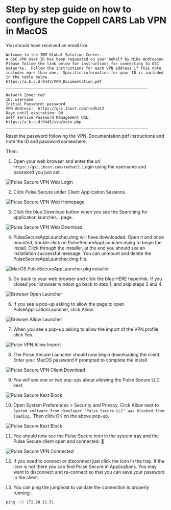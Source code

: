 # Step by step guide on how to configure the Coppell CARS Lab VPN in MacOS

You should have received an email like:

```
Welcome to the IBM Global Solution Center.
A GSC VPN User ID has been requested on your behalf by Mike Andreasen
Please follow the link below for instructions for connecting to GSC networks.  Follow the instructions for each VPN address if this note includes more than one.  Specific information for your ID is included in the table below.
https://a.b.c.d:9443/VPN_Documentation.pdf
______________________________________________________________

Network Zone: red
ID: username
Initial Password: password
VPN Address:  https://gsc.ihost.com/redhat2
Days until expiration: 90
Self Service Password Management URL: https://a.b.c.d:9443/ssp/main.php
______________________________________________________________
```

Reset the password following the VPN_Documentation.pdf instructions
and note the ID and password somewhere.

Then:

1. Open your web browser and enter the url: `https://gsc.ihost.com/redhat2`. Login using the username and password you just set.

![Pulse Secure VPN Web Login](images/macos/vpn-weblogin.png)

2. Click Pulse Secure under Client Application Sessions.

![Pulse Secure VPN Web Homepage](images/macos/vpn-homepage.png)

3. Click the blue Download button when you see the Searching for application launcher... page.

![Pulse Secure VPN Web Download](images/macos/vpn-download.png)

4. PulseSecureAppLauncher.dmg will have downloaded. Open it and once mounted, double click on PulseSecureAppLauncher.mpkg to begin the install. Click through the installer, at the end you should see an installation successful message. You can unmount and delete the PulseSecureAppLauncher.dmg file.

![MacOS PulseSecureAppLauncher.pkg installer](images/macos/vpn-pkg.png)

5. Go back to your web browser and click the blue HERE hyperlink. If you closed your browser window go back to step 1, and skip steps 3 and 4.

![Browser Open Launcher](images/macos/vpn-openlauncher.png)

6. If you see a pop-up asking to allow the page to open PulseApplicationLauncher, click Allow.

![Browser Allow Launcher](images/macos/vpn-weballow.png)

7. When you see a pop-up asking to allow the import of the VPN profile, click Yes.

![Pulse VPN Allow Import](images/macos/vpn-allowimport.png)

8. The Pulse Secure Launcher should now begin downloading the client. Enter your MacOS password if prompted to complete the install.

![Pulse Secure VPN Client Download](images/macos/vpn-clientdownload.png)

9. You will see one or two pop-ups about allowing the Pulse Secure LLC kext.

![Pulse Secure Kext Block](images/macos/vpn-kextblock.png)

10. Open System Preferences > Security and Privacy. Click Allow next to `System software from developer "Pulse Secure LLC" was blocked from loading.` Then click OK on the above pop-up.

![Pulse Secure Kext Block](images/macos/vpn-kextallow.png)

11. You should now see the Pulse Secure icon in the system tray and the Pulse Secure client open and connected. :tada:

![Pulse Secure VPN Connected](images/macos/vpn-connected.png)

12. If you need to connect or disconnect just click the icon in the tray. If the icon is not there you can find Pulse Secure in Applications. You may want to disconnect and re-connect so that you can save your password in the client.

13. You can ping the jumphost to validate the connection is properly running:

```bash
ping -c3 172.28.11.51
```
